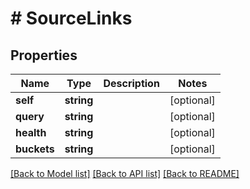 # # SourceLinks

## Properties

Name | Type | Description | Notes
------------ | ------------- | ------------- | -------------
**self** | **string** |  | [optional] 
**query** | **string** |  | [optional] 
**health** | **string** |  | [optional] 
**buckets** | **string** |  | [optional] 

[[Back to Model list]](../../README.md#documentation-for-models) [[Back to API list]](../../README.md#documentation-for-api-endpoints) [[Back to README]](../../README.md)


